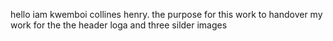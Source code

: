 hello iam kwemboi collines henry. the purpose for this work to handover my work for the 
the header loga
and three silder images
